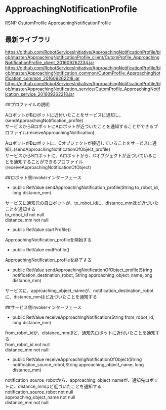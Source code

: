 # ApproachingNotificationProfile
RSNP CsutomProfile ApproachingNotificationProfile

## 最新ライブラリ
<https://github.com/RobotServicesInitiative/ApproachingNotificationProfile/blob/master/ApproachingNotificationProfile_client/CutomProfile_ApproachingNotificationProfile_client_201609262234.jar>  
<https://github.com/RobotServicesInitiative/ApproachingNotificationProfile/blob/master/ApproachingNotification_common/CutomProfile_ApproachingNotification_common_201609262218.jar>  
<https://github.com/RobotServicesInitiative/ApproachingNotificationProfile/blob/master/ApproachingNotification_service/CutomProfile_ApproachingNotification_service_201609262218.jar>  

##プロファイルの説明

AロボットがBロボットに近付いたことをサービスに通知し、(sendApproachingNotification_profile)  
サービスからBロボットにAロボットが近づいたことを通知することができるプロファイル(receiveApproachingNotification)  

AロボットがBロボットに、Cオブジェクトが接近していることをサービスに通知し(sendApproachingNotificationOfObject_profile)  
サービスからBロボットに、Aロボットから、Cオブジェクトが近づいていることを通知することができるプロファイル(receiveApproachingNotificationOfObject)  


##ロボット側Invokerインターフェース
*	public RetValue sendApproachingNotification_profile(String to_robot_id, long distance_mm)  
  
サービスに通知元の自ロボットが、to_robot_idに、distance_mmほど近づいたことを通知する  
to_robot_id not null  
distance_mm not null  

* public RetValue startProfile()  
  
ApproachingNotification_profileを開始する

* public RetValue endProfile()  
  
ApproachingNotification_profileを終了する

*	public RetValue sendApproachingNotificationOfObject_profile(String notification_destination_robot, String approaching_object_name,long distance_mm)  
  
サービスに、approaching_object_nameが、notification_destination_robotに、distance_mmほど近づいたことを通知する  

##サービス側Invokerインターフェース

* public RetValue receiveApproachingNotification(String from_robot_id, long distance_mm)   
  
from_robot_idが、distance_mmほど、通知先ロボットに近付いたことを通知する  
from_robot_id not null  
distance_mm not null  

* public RetValue receiveApproachingNotificationOfObject(String notification_source_robot,String  approaching_object_name, long distance_mm)  
  
notification_source_robotから、approaching_object_nameが、通知先ロボットに、distance_mmほど近づいたことを通知する   
notification_source_robot not null   
approaching_object_name not null   
distance_mm not null
